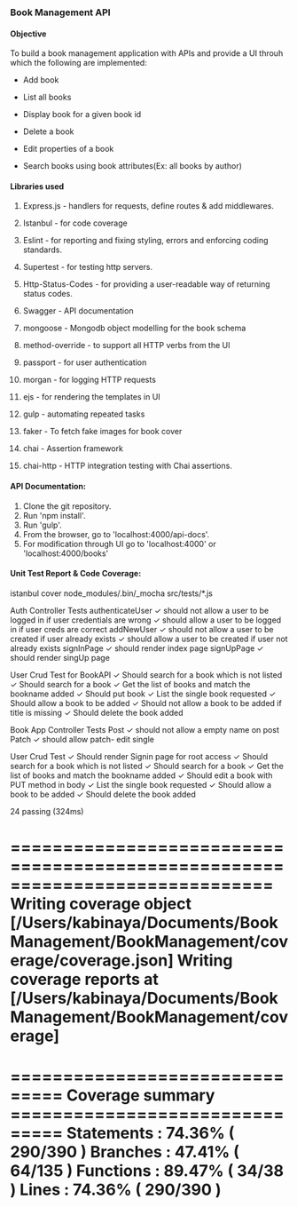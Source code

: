 ### Book Management API

#### Objective

To build a book management application with APIs and provide a UI throuh
which the following are implemented:

- Add book

- List all books

- Display book for a given book id

- Delete a book

- Edit properties of a book

- Search books using book attributes(Ex: all books by author)

#### Libraries used

1. Express.js - handlers for requests, define routes & add middlewares.

2. Istanbul - for code coverage

3. Eslint - for reporting and fixing styling, errors and enforcing coding standards.

4. Supertest - for testing http servers.

5. Http-Status-Codes - for providing a user-readable way of returning status codes.

6. Swagger - API documentation

7. mongoose - Mongodb object modelling for the book schema

8. method-override - to support all HTTP verbs from the UI

9. passport - for user authentication 

10. morgan - for logging HTTP requests

11. ejs - for rendering the templates in UI

12. gulp - automating repeated tasks

13. faker - To fetch fake images for book cover

14. chai - Assertion framework

15. chai-http - HTTP integration testing with Chai assertions.




#### API Documentation: 

1. Clone the git repository.
2. Run 'npm install'.
3. Run 'gulp'.
4. From the browser, go to 'localhost:4000/api-docs'.
5. For modification through UI go to 'localhost:4000' or 'localhost:4000/books'



#### Unit Test Report & Code Coverage: 
istanbul cover node_modules/.bin/_mocha src/tests/*.js


  Auth Controller Tests
    authenticateUser
      ✓ should not allow a user to be logged in if user credentials are wrong
      ✓ should allow a user to be logged in if user creds are correct
    addNewUser
      ✓ should not allow a user to be created if user already exists
      ✓ should allow a user to be created if user not already exists
    signInPage
      ✓ should render index page
    signUpPage
      ✓ should render singUp page

  User Crud Test for BookAPI
    ✓ Should search for a book which is not listed
    ✓ Should search for a book
    ✓ Get the list of books and match the bookname added
    ✓ Should put book
    ✓ List the single book requested
    ✓ Should allow a book to be added
    ✓ Should not allow a book to be added if title is missing
    ✓ Should delete the book added

  Book App Controller Tests
    Post
      ✓ should not allow a empty name on post
    Patch
      ✓ should allow patch- edit single

  User Crud Test
    ✓ Should render Signin page for root access
    ✓ Should search for a book which is not listed
    ✓ Should search for a book
    ✓ Get the list of books and match the bookname added
    ✓ Should edit a book with PUT method in body
    ✓ List the single book requested
    ✓ Should allow a book to be added
    ✓ Should delete the book added


  24 passing (324ms)

=============================================================================
Writing coverage object [/Users/kabinaya/Documents/BookManagement/BookManagement/coverage/coverage.json]
Writing coverage reports at [/Users/kabinaya/Documents/BookManagement/BookManagement/coverage]
=============================================================================

=============================== Coverage summary ===============================
Statements   : 74.36% ( 290/390 )
Branches     : 47.41% ( 64/135 )
Functions    : 89.47% ( 34/38 )
Lines        : 74.36% ( 290/390 )
================================================================================

